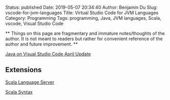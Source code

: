 Status: published
Date: 2019-05-07 20:34:40
Author: Benjamin Du
Slug: vscode-for-jvm-languages
Title: Virtual Studio Code for JVM Languages
Category: Programming
Tags: programming, Java, JVM languages, Scala, vscode, Visual Studio Code

**
Things on this page are fragmentary and immature notes/thoughts of the author.
It is not meant to readers but rather for convenient reference of the author and future improvement.
**

[Java on Visual Studio Code April Update](https://devblogs.microsoft.com/visualstudio/java-on-visual-studio-code-april-update/)

## Extensions

[Scala Language Server](https://marketplace.visualstudio.com/items?itemName=dragos.scala-lsp)

[Scala Syntax](https://marketplace.visualstudio.com/items?itemName=scala-lang.scala)

